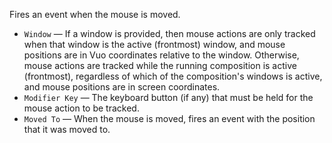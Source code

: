 Fires an event when the mouse is moved. 

   - `Window` — If a window is provided, then mouse actions are only tracked when that window is the active (frontmost) window, and mouse positions are in Vuo coordinates relative to the window. Otherwise, mouse actions are tracked while the running composition is active (frontmost), regardless of which of the composition's windows is active, and mouse positions are in screen coordinates. 
   - `Modifier Key` — The keyboard button (if any) that must be held for the mouse action to be tracked. 
   - `Moved To` — When the mouse is moved, fires an event with the position that it was moved to. 
